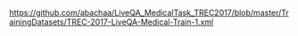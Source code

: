 https://github.com/abachaa/LiveQA_MedicalTask_TREC2017/blob/master/TrainingDatasets/TREC-2017-LiveQA-Medical-Train-1.xml
